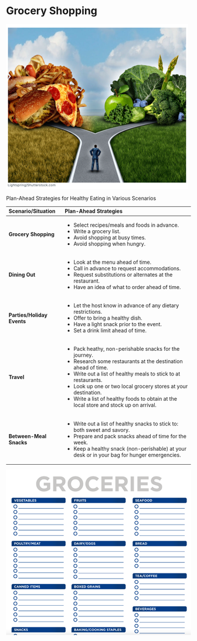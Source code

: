 # Grocery Shopping

![](../.gitbook/assets/screen-shot-2021-02-09-at-2.38.11-pm.png)

Plan-Ahead Strategies for Healthy Eating in Various Scenarios

<table>
  <thead>
    <tr>
      <th style="text-align:left"><b>Scenario/Situation</b>
      </th>
      <th style="text-align:left"><b>Plan-Ahead Strategies</b>
      </th>
    </tr>
  </thead>
  <tbody>
    <tr>
      <td style="text-align:left"><b>Grocery Shopping</b>
      </td>
      <td style="text-align:left">
        <ul>
          <li>Select recipes/meals and foods in advance.</li>
          <li>Write a grocery list.</li>
          <li>Avoid shopping at busy times.</li>
          <li>Avoid shopping when hungry.</li>
        </ul>
      </td>
    </tr>
    <tr>
      <td style="text-align:left"><b>Dining Out</b>
      </td>
      <td style="text-align:left">
        <ul>
          <li>Look at the menu ahead of time.</li>
          <li>Call in advance to request accommodations.</li>
          <li>Request substitutions or alternates at the restaurant.</li>
          <li>Have an idea of what to order ahead of time.</li>
        </ul>
      </td>
    </tr>
    <tr>
      <td style="text-align:left"><b>Parties/Holiday Events</b>
      </td>
      <td style="text-align:left">
        <ul>
          <li>Let the host know in advance of any dietary restrictions.</li>
          <li>Offer to bring a healthy dish.</li>
          <li>Have a light snack prior to the event.</li>
          <li>Set a drink limit ahead of time.</li>
        </ul>
      </td>
    </tr>
    <tr>
      <td style="text-align:left"><b>Travel</b>
      </td>
      <td style="text-align:left">
        <ul>
          <li>Pack heathy, non-perishable snacks for the journey.</li>
          <li>Research some restaurants at the destination ahead of time.</li>
          <li>Write out a list of healthy meals to stick to at restaurants.</li>
          <li>Look up one or two local grocery stores at your destination.</li>
          <li>Write a list of healthy foods to obtain at the local store and stock up
            on arrival.</li>
        </ul>
      </td>
    </tr>
    <tr>
      <td style="text-align:left"><b>Between-Meal Snacks</b>
      </td>
      <td style="text-align:left">
        <ul>
          <li>Write out a list of healthy snacks to stick to: both sweet and savory.</li>
          <li>Prepare and pack snacks ahead of time for the week.</li>
          <li>Keep a healthy snack (non-perishable) at your desk or in your bag for
            hunger emergencies.</li>
        </ul>
      </td>
    </tr>
  </tbody>
</table>

![](../.gitbook/assets/screen-shot-2021-02-09-at-2.42.54-pm.png)



